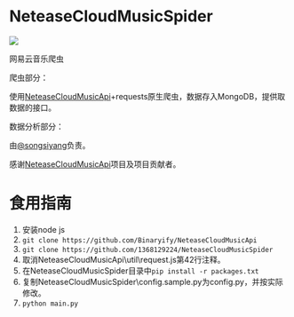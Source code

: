 # NeteaseCloudMusicSpider

![](https://cdn.rawgit.com/LunaGao/BlessYourCodeTag/master/tags/god.svg)

网易云音乐爬虫

爬虫部分：

使用[NeteaseCloudMusicApi](https://github.com/Binaryify/NeteaseCloudMusicApi)+requests原生爬虫，数据存入MongoDB，提供取数据的接口。

数据分析部分：

由[@songsiyang](https://github.com/songsiyang)负责。

感谢[NeteaseCloudMusicApi](https://github.com/Binaryify/NeteaseCloudMusicApi)项目及项目贡献者。

# 食用指南

1. 安装node js
2. `git clone https://github.com/Binaryify/NeteaseCloudMusicApi`
3. `git clone https://github.com/1368129224/NeteaseCloudMusicSpider`
4. 取消NeteaseCloudMusicApi\util\request.js第42行注释。
5. 在NeteaseCloudMusicSpider目录中`pip install -r packages.txt`
6. 复制NeteaseCloudMusicSpider\config.sample.py为config.py，并按实际修改。
7. `python main.py`